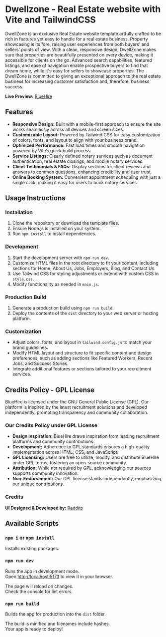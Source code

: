 # Dwellzone - Real Estate website with Vite and TailwindCSS

DwellZone is an exclusive Real Estate website template artfully crafted to be rich in features yet easy to handle for a real estate business. Property showcasing is its fore, raising user experiences from both buyers' and sellers' points of view. With a clean, responsive design, DwellZone makes sure that properties are beautifully presented on every device, making it accessible for clients on the go. Advanced search capabilities, featured listings, and ease of navigation enable prospective buyers to find that dream home, while it's easy for sellers to showcase properties. The DwellZone is committed to giving an exceptional approach to the real estate business for increasing customer satisfaction and, therefore, business success.

**Live Preview:** [BlueHire](https://legalmark.netlify.app/)

## Features

- **Responsive Design:** Built with a mobile-first approach to ensure the site works seamlessly across all devices and screen sizes.
- **Customizable Layout:** Powered by Tailwind CSS for easy customization of colors, fonts, and layout to align with your business brand.
- **Optimized Performance:** Fast load times and smooth navigation powered by Vite’s quick build process.
- **Service Listings:** Clearly defined notary services such as document authentication, real estate closings, and mobile notary services.
- **Client Testimonials & FAQs:** Display sections for client reviews and answers to common questions, enhancing credibility and user trust.
- **Online Booking System:** Convenient appointment scheduling with just a single click, making it easy for users to book notary services.

## Usage Instructions

### Installation

1. Clone the repository or download the template files.
2. Ensure Node.js is installed on your system.
3. Run `npm install` to install dependencies.

### Development

1. Start the development server with `npm run dev`.
2. Customize HTML files in the root directory to fit your content, including sections for Home, About Us, Jobs, Employers, Blog, and Contact Us.
3. Use Tailwind CSS for styling adjustments or extend with custom CSS in `style.css`.
4. Modify functionality as needed in `main.js`.

### Production Build

1. Generate a production build using `npm run build`.
2. Deploy the contents of the `dist` directory to your web server or hosting platform.

### Customization

- Adjust colors, fonts, and layout in `tailwind.config.js` to match your brand guidelines.
- Modify HTML layout and structure to fit specific content and design preferences, such as adding sections like Featured Workers, Recent Jobs, and Success Stories.
- Integrate additional features or sections tailored to your recruitment services.

## Credits Policy - GPL License

BlueHire is licensed under the GNU General Public License (GPL). Our platform is inspired by the latest recruitment solutions and developed independently, promoting transparency and community collaboration.

### Our Credits Policy under GPL License

- **Design Inspiration:** BlueHire draws inspiration from leading recruitment platforms and community contributions.
- **Development:** Adherence to GPL standards ensures a high-quality implementation across HTML, CSS, and JavaScript.
- **GPL Licensing:** Users are free to utilize, modify, and distribute BlueHire under GPL terms, fostering an open-source community.
- **Attribution:** While not required by GPL, acknowledging our sources supports community innovation.
- **Non-Endorsement:** Our GPL license stands independently, emphasizing our unique contributions.

### Credits

**UI Designed & Developed by:** [Raddito](https://raddito.com/)

## Available Scripts

### `npm i` or `npm install`

Installs existing packages.

### `npm run dev`

Runs the app in development mode.\
Open [http://localhost:5173](http://localhost:5173) to view it in your browser.

The page will reload on changes.\
Check the console for lint errors.

### `npm run build`

Builds the app for production into the `dist` folder.

The build is minified and filenames include hashes.\
Your app is ready to deploy!
